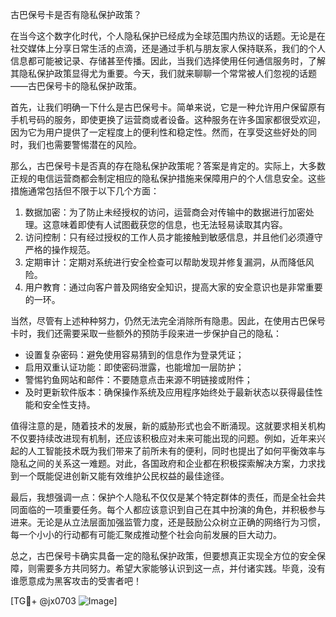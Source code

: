 古巴保号卡是否有隐私保护政策？

在当今这个数字化时代，个人隐私保护已经成为全球范围内热议的话题。无论是在社交媒体上分享日常生活的点滴，还是通过手机与朋友家人保持联系，我们的个人信息都可能被记录、存储甚至传播。因此，当我们选择使用任何通信服务时，了解其隐私保护政策显得尤为重要。今天，我们就来聊聊一个常常被人们忽视的话题——古巴保号卡的隐私保护政策。

首先，让我们明确一下什么是古巴保号卡。简单来说，它是一种允许用户保留原有手机号码的服务，即使更换了运营商或者设备。这种服务在许多国家都很受欢迎，因为它为用户提供了一定程度上的便利性和稳定性。然而，在享受这些好处的同时，我们也需要警惕潜在的风险。

那么，古巴保号卡是否真的存在隐私保护政策呢？答案是肯定的。实际上，大多数正规的电信运营商都会制定相应的隐私保护措施来保障用户的个人信息安全。这些措施通常包括但不限于以下几个方面：

1. 数据加密：为了防止未经授权的访问，运营商会对传输中的数据进行加密处理。这意味着即使有人试图截获您的信息，也无法轻易读取其内容。
2. 访问控制：只有经过授权的工作人员才能接触到敏感信息，并且他们必须遵守严格的操作规范。
3. 定期审计：定期对系统进行安全检查可以帮助发现并修复漏洞，从而降低风险。
4. 用户教育：通过向客户普及网络安全知识，提高大家的安全意识也是非常重要的一环。

当然，尽管有上述种种努力，仍然无法完全消除所有隐患。因此，在使用古巴保号卡时，我们还需要采取一些额外的预防手段来进一步保护自己的隐私：

- 设置复杂密码：避免使用容易猜到的信息作为登录凭证；
- 启用双重认证功能：即使密码泄露，也能增加一层防护；
- 警惕钓鱼网站和邮件：不要随意点击来源不明链接或附件；
- 及时更新软件版本：确保操作系统及应用程序始终处于最新状态以获得最佳性能和安全性支持。

值得注意的是，随着技术的发展，新的威胁形式也会不断涌现。这就要求相关机构不仅要持续改进现有机制，还应该积极应对未来可能出现的问题。例如，近年来兴起的人工智能技术既为我们带来了前所未有的便利，同时也提出了如何平衡效率与隐私之间的关系这一难题。对此，各国政府和企业都在积极探索解决方案，力求找到一个既能促进创新又能有效维护公民权益的最佳途径。

最后，我想强调一点：保护个人隐私不仅仅是某个特定群体的责任，而是全社会共同面临的一项重要任务。每个人都应该意识到自己在其中扮演的角色，并积极参与进来。无论是从立法层面加强监管力度，还是鼓励公众树立正确的网络行为习惯，每一个小小的行动都有可能汇聚成推动整个社会向前发展的巨大动力。

总之，古巴保号卡确实具备一定的隐私保护政策，但要想真正实现全方位的安全保障，则需要多方共同努力。希望大家能够认识到这一点，并付诸实践。毕竟，没有谁愿意成为黑客攻击的受害者吧！

[TG💪+ @jx0703 ![Image](https://github.com/user-attachments/assets/dbca1d08-cadb-493c-b0ec-ad6f7a83f270)]